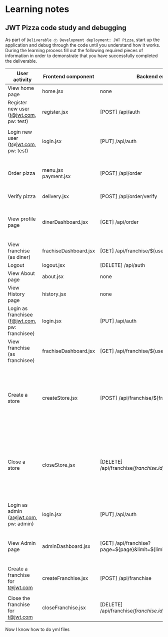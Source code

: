 # Learning notes

## JWT Pizza code study and debugging

As part of `Deliverable ⓵ Development deployment: JWT Pizza`, start up the application and debug through the code until you understand how it works. During the learning process fill out the following required pieces of information in order to demonstrate that you have successfully completed the deliverable.

| User activity                                       | Frontend component | Backend endpoints | Database SQL |
| --------------------------------------------------- | ------------------ | ----------------- | ------------ |
| View home page                                      | home.jsx           |  none             | none         |
| Register new user<br/>(t@jwt.com, pw: test)         | register.jsx       | [POST] /api/auth  | `INSERT INTO user (name, email, password) VALUES (?, ?, ?)` <br> `INSERT INTO userRole (userId, role, objectId) VALUES (?, ?, ?)` |
| Login new user<br/>(t@jwt.com, pw: test)            | login.jsx          | [PUT] /api/auth   | `SELECT * FROM user WHERE email=?` <br> `SELECT * FROM userRole WHERE userId=?` <br> `INSERT INTO auth (token, userId) VALUES (?, ?) ON DUPLICATE KEY UPDATE token=token` |
| Order pizza                                         | menu.jsx <br> payment.jsx | [POST] /api/order        | `INSERT INTO dinerOrder (dinerId, franchiseId, storeId, date) VALUES (?, ?, ?, now())` <br> `INSERT INTO orderItem (orderId, menuId, description, price) VALUES (?, ?, ?, ?)` |
| Verify pizza                                        | delivery.jsx  | [POST] /api/order/verify | Not sure (in pizza factory, and code is not public) |
| View profile page                                   | dinerDashboard.jsx | [GET] /api/order  | `SELECT id, franchiseId, storeId, date FROM dinerOrder WHERE dinerId=? LIMIT ${offset},${config.db.listPerPage}` <br> `SELECT id, menuId, description, price FROM orderItem WHERE orderId=?` |
| View franchise<br/>(as diner)                       | frachiseDashboard.jsx | [GET] /api/franchise/${user.id} | `SELECT objectId FROM userRole WHERE role='franchisee' AND userId=?` |
| Logout                                              | logout.jsx  | [DELETE] /api/auth | `DELETE FROM auth WHERE token=?` |
| View About page                                     | about.jsx          | none              | none         |
| View History page                                   | history.jsx        | none              | none         |
| Login as franchisee<br/>(f@jwt.com, pw: franchisee) | login.jsx          | [PUT] /api/auth   | `SELECT * FROM user WHERE email=?` <br> `SELECT * FROM userRole WHERE userId=?` <br> `INSERT INTO auth (token, userId) VALUES (?, ?) ON DUPLICATE KEY UPDATE token=token` |
| View franchise<br/>(as franchisee)                  | frachiseDashboard.jsx | [GET] /api/franchise/${user.id} | `SELECT objectId FROM userRole WHERE role='franchisee' AND userId=?` |
| Create a store                                      | createStore.jsx    | [POST] /api/franchise/${franchise.id}/store | `SELECT u.id, u.name, u.email FROM userRole AS ur JOIN user AS u ON u.id=ur.userId WHERE ur.objectId=? AND ur.role='franchisee'` <br> `SELECT s.id, s.name, COALESCE(SUM(oi.price), 0) AS totalRevenue FROM dinerOrder AS do JOIN orderItem AS oi ON do.id=oi.orderId RIGHT JOIN store AS s ON s.id=do.storeId WHERE s.franchiseId=? GROUP BY s.id` <br> `INSERT INTO store (franchiseId, name) VALUES (?, ?)` |
| Close a store                                       | closeStore.jsx     | [DELETE] /api/franchise/${franchise.id}/store/${store.id} | `SELECT u.id, u.name, u.email FROM userRole AS ur JOIN user AS u ON u.id=ur.userId WHERE ur.objectId=? AND ur.role='franchisee'` <br>`SELECT s.id, s.name, COALESCE(SUM(oi.price), 0) AS totalRevenue FROM dinerOrder AS do JOIN orderItem AS oi ON do.id=oi.orderId RIGHT JOIN store AS s ON s.id=do.storeId WHERE s.franchiseId=? GROUP BY s.id` <br> `DELETE FROM store WHERE franchiseId=? AND id=?` |
| Login as admin<br/>(a@jwt.com, pw: admin)           |login.jsx          | [PUT] /api/auth   | `SELECT * FROM user WHERE email=?` <br> `SELECT * FROM userRole WHERE userId=?` <br> `INSERT INTO auth (token, userId) VALUES (?, ?) ON DUPLICATE KEY UPDATE token=token` |
| View Admin page                                     | adminDashboard.jsx | [GET] /api/franchise?page=${page}&limit=${limit}&name=${nameFilter}` | `SELECT objectId FROM userRole WHERE role='franchisee' AND userId=?` <br> `SELECT id, name FROM franchise WHERE id in (${franchiseIds.join(',')})` |
| Create a franchise for t@jwt.com                    | createFranchise.jsx| [POST] /api/franchise | `SELECT id, name FROM user WHERE email=?` <br> `INSERT INTO franchise (name) VALUES (?)` <br> `INSERT INTO userRole (userId, role, objectId) VALUES (?, ?, ?)` |
| Close the franchise for t@jwt.com                   | closeFranchise.jsx | [DELETE] /api/franchise/${franchise.id}/store/${store.id} | `DELETE FROM store WHERE franchiseId=?` <br> `DELETE FROM userRole WHERE objectId=?` <br> `DELETE FROM franchise WHERE id=?`|

Now I know how to do yml files
